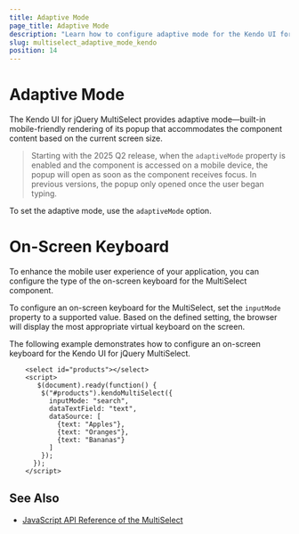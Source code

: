 ```yaml
---
title: Adaptive Mode
page_title: Adaptive Mode
description: "Learn how to configure adaptive mode for the Kendo UI for jQuery MultiSelect component."
slug: multiselect_adaptive_mode_kendo
position: 14
---
```


# Adaptive Mode

The Kendo UI for jQuery MultiSelect provides adaptive mode&mdash;built-in mobile-friendly rendering of its popup that accommodates the component content based on the current screen size.

> Starting with the 2025 Q2 release, when the `adaptiveMode` property is enabled and the component is accessed on a mobile device, the popup will open as soon as the component receives focus. In previous versions, the popup only opened once the user began typing.

To set the adaptive mode, use the `adaptiveMode` option.

<demo metaUrl="multiselect/adaptive-mode/" height="600"></demo>

# On-Screen Keyboard

To enhance the mobile user experience of your application, you can configure the type of the on-screen keyboard for the MultiSelect component.

To configure an on-screen keyboard for the MultiSelect, set the `inputMode` property to a supported value. Based on the defined setting, the browser will display the most appropriate virtual keyboard on the screen.

The following example demonstrates how to configure an on-screen keyboard for the Kendo UI for jQuery MultiSelect.

```dojo
    <select id="products"></select>    
    <script>
       $(document).ready(function() {
        $("#products").kendoMultiSelect({
          inputMode: "search",
          dataTextField: "text",
          dataSource: [
            {text: "Apples"},
            {text: "Oranges"},
            {text: "Bananas"}
          ]    
        });
      });
    </script>
```

## See Also

* [JavaScript API Reference of the MultiSelect](/api/javascript/ui/multiselect)
